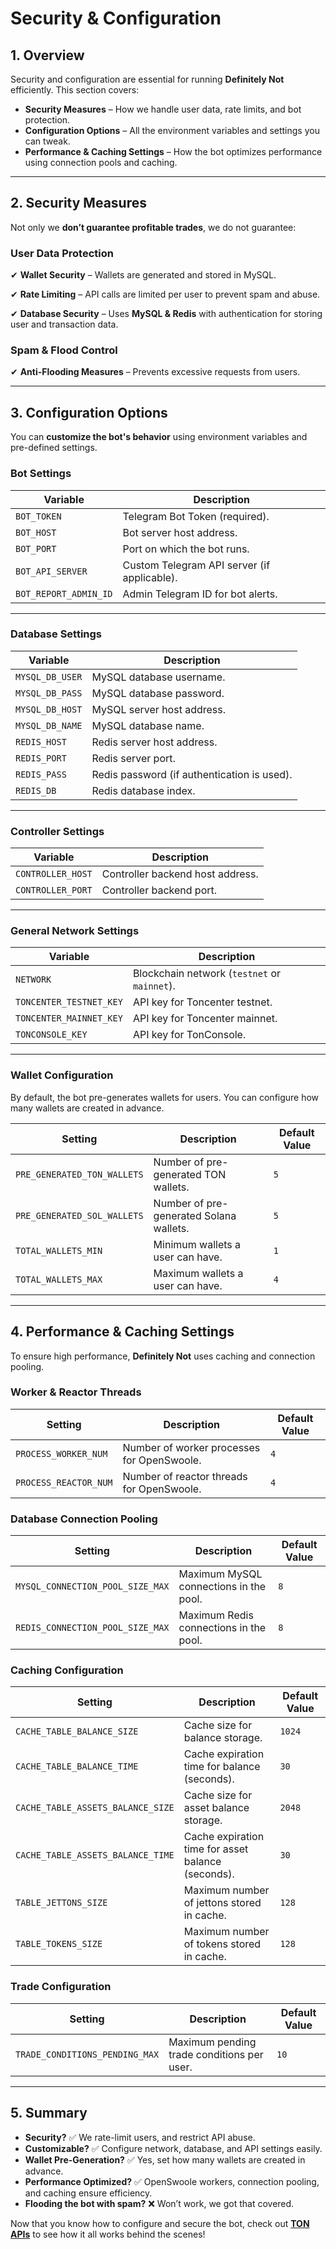 # Security & Configuration  

## 1. Overview  
Security and configuration are essential for running **Definitely Not** efficiently. This section covers:  
- **Security Measures** – How we handle user data, rate limits, and bot protection.  
- **Configuration Options** – All the environment variables and settings you can tweak.  
- **Performance & Caching Settings** – How the bot optimizes performance using connection pools and caching.  

---

## 2. Security Measures  
Not only we **don’t guarantee profitable trades**, we do not guarantee:

### **User Data Protection**  
✔ **Wallet Security** – Wallets are generated and stored in MySQL.

✔ **Rate Limiting** – API calls are limited per user to prevent spam and abuse.

✔ **Database Security** – Uses **MySQL & Redis** with authentication for storing user and transaction data.  

### **Spam & Flood Control**  
✔ **Anti-Flooding Measures** – Prevents excessive requests from users.  

---

## 3. Configuration Options  
You can **customize the bot's behavior** using environment variables and pre-defined settings.

### **Bot Settings**  
| Variable                  | Description                                  |
|---------------------------|----------------------------------------------|
| `BOT_TOKEN`               | Telegram Bot Token (required).              |
| `BOT_HOST`                | Bot server host address.                     |
| `BOT_PORT`                | Port on which the bot runs.                  |
| `BOT_API_SERVER`          | Custom Telegram API server (if applicable).  |
| `BOT_REPORT_ADMIN_ID`     | Admin Telegram ID for bot alerts.            |

---

### **Database Settings**  
| Variable                  | Description                                  |
|---------------------------|----------------------------------------------|
| `MYSQL_DB_USER`           | MySQL database username.                     |
| `MYSQL_DB_PASS`           | MySQL database password.                     |
| `MYSQL_DB_HOST`           | MySQL server host address.                   |
| `MYSQL_DB_NAME`           | MySQL database name.                         |
| `REDIS_HOST`              | Redis server host address.                   |
| `REDIS_PORT`              | Redis server port.                           |
| `REDIS_PASS`              | Redis password (if authentication is used).  |
| `REDIS_DB`                | Redis database index.                        |

---

### **Controller Settings**  
| Variable                  | Description                                  |
|---------------------------|----------------------------------------------|
| `CONTROLLER_HOST`         | Controller backend host address.             |
| `CONTROLLER_PORT`         | Controller backend port.                     |

---

### **General Network Settings**  
| Variable                  | Description                                  |
|---------------------------|----------------------------------------------|
| `NETWORK`                 | Blockchain network (`testnet` or `mainnet`). |
| `TONCENTER_TESTNET_KEY`   | API key for Toncenter testnet.               |
| `TONCENTER_MAINNET_KEY`   | API key for Toncenter mainnet.               |
| `TONCONSOLE_KEY`          | API key for TonConsole.                      |

---

### **Wallet Configuration**  
By default, the bot pre-generates wallets for users. You can configure how many wallets are created in advance.

| Setting                     | Description                                      | Default Value |
|-----------------------------|--------------------------------------------------|--------------|
| `PRE_GENERATED_TON_WALLETS` | Number of pre-generated TON wallets.            | `5`          |
| `PRE_GENERATED_SOL_WALLETS` | Number of pre-generated Solana wallets.         | `5`          |
| `TOTAL_WALLETS_MIN`         | Minimum wallets a user can have.                | `1`          |
| `TOTAL_WALLETS_MAX`         | Maximum wallets a user can have.                | `4`          |

---

## 4. Performance & Caching Settings  
To ensure high performance, **Definitely Not** uses caching and connection pooling.

### **Worker & Reactor Threads**  
| Setting                   | Description                                    | Default Value |
|---------------------------|------------------------------------------------|--------------|
| `PROCESS_WORKER_NUM`      | Number of worker processes for OpenSwoole.    | `4`          |
| `PROCESS_REACTOR_NUM`     | Number of reactor threads for OpenSwoole.     | `4`          |

### **Database Connection Pooling**  
| Setting                         | Description                                | Default Value |
|----------------------------------|--------------------------------------------|--------------|
| `MYSQL_CONNECTION_POOL_SIZE_MAX` | Maximum MySQL connections in the pool.    | `8`          |
| `REDIS_CONNECTION_POOL_SIZE_MAX` | Maximum Redis connections in the pool.    | `8`          |

### **Caching Configuration**  
| Setting                         | Description                                      | Default Value |
|----------------------------------|--------------------------------------------------|--------------|
| `CACHE_TABLE_BALANCE_SIZE`       | Cache size for balance storage.                 | `1024`       |
| `CACHE_TABLE_BALANCE_TIME`       | Cache expiration time for balance (seconds).    | `30`         |
| `CACHE_TABLE_ASSETS_BALANCE_SIZE`| Cache size for asset balance storage.           | `2048`       |
| `CACHE_TABLE_ASSETS_BALANCE_TIME`| Cache expiration time for asset balance (seconds). | `30`         |
| `TABLE_JETTONS_SIZE`             | Maximum number of jettons stored in cache.      | `128`        |
| `TABLE_TOKENS_SIZE`              | Maximum number of tokens stored in cache.       | `128`        |

### **Trade Configuration**  
| Setting                          | Description                                       | Default Value |
|-----------------------------------|---------------------------------------------------|--------------|
| `TRADE_CONDITIONS_PENDING_MAX`    | Maximum pending trade conditions per user.       | `10`         |

---

## 5. Summary  
- **Security?** ✅ We rate-limit users, and restrict API abuse.
- **Customizable?** ✅ Configure network, database, and API settings easily.  
- **Wallet Pre-Generation?** ✅ Yes, set how many wallets are created in advance.  
- **Performance Optimized?** ✅ OpenSwoole workers, connection pooling, and caching ensure efficiency.  
- **Flooding the bot with spam?** ❌ Won’t work, we got that covered.  

Now that you know how to configure and secure the bot, check out **[TON APIs](../overview/ton-apis.md)** to see how it all works behind the scenes!
